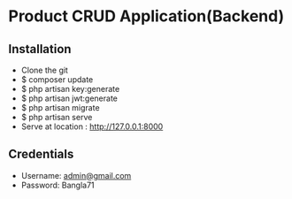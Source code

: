 # Product CRUD Application(Backend)
## Installation

- Clone the git
- $ composer update
- $ php artisan key:generate
- $ php artisan jwt:generate
- $ php artisan migrate
- $ php artisan serve
- Serve at location : http://127.0.0.1:8000

## Credentials
- Username: admin@gmail.com
- Password: Bangla71
